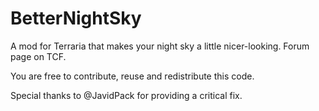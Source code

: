 # BetterNightSky
A mod for Terraria that makes your night sky a little nicer-looking.
Forum page on TCF.

You are free to contribute, reuse and redistribute this code.

Special thanks to @JavidPack for providing a critical fix.
